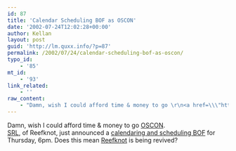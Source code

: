 ```yaml
---
id: 87
title: 'Calendar Scheduling BOF as OSCON'
date: '2002-07-24T12:02:28+00:00'
author: Kellan
layout: post
guid: 'http://lm.quxx.info/?p=87'
permalink: /2002/07/24/calendar-scheduling-bof-as-oscon/
typo_id:
    - '85'
mt_id:
    - '93'
link_related:
    - ''
raw_content:
    - "Damn, wish I could afford time & money to go \r\n<a href=\\\"http://www.oreillynet.com/oscon2002/\\\">OSCON</a>.  \r\n<a href=\\\"http://cs.smith.edu/~slandrum/\\\">SRL</a>,\r\n of Reefknot,  just announced a <a href=\\\"\\\" title=\\\"geocrawler sucks, archives aren\\'t working\\\">calendaring and scheduling BOF</a> for Thursday, 6pm.  Does this mean <a href=\\\"http://reefknot.sf.net\\\">Reefknot</a> is being revived?"
---
```


Damn, wish I could afford time &amp; money to go [OSCON](http://www.oreillynet.com/oscon2002/).  
[SRL](http://cs.smith.edu/~slandrum/), of Reefknot, just announced a <a href="" title="geocrawler sucks, archives aren't working">calendaring and scheduling BOF</a> for Thursday, 6pm. Does this mean [Reefknot](http://reefknot.sf.net) is being revived?